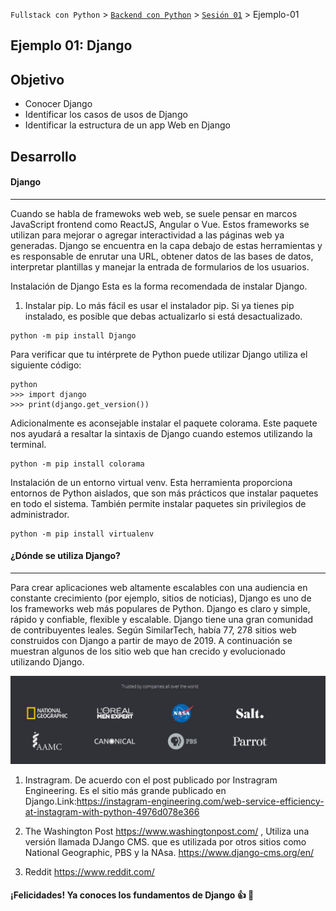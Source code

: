 `Fullstack con Python` > [`Backend con Python`](../../Readme.md) > [`Sesión 01`](../Readme.md) > Ejemplo-01
## Ejemplo 01: Django
## Objetivo

- Conocer Django
- Identificar los casos de usos de Django
- Identificar la estructura de un app Web en Django


## Desarrollo


#### Django
***
Cuando se habla de framewoks web web, se suele pensar en marcos JavaScript frontend como ReactJS, Angular o Vue. Estos frameworks se utilizan para mejorar o agregar interactividad a las páginas web ya generadas. Django se encuentra en la capa debajo de estas herramientas y es responsable de enrutar una URL, obtener datos de las bases de datos, interpretar plantillas y manejar la entrada de formularios de los usuarios.

Instalación de Django
Esta es la forma recomendada de instalar Django.
1. Instalar pip. Lo más fácil es usar el instalador pip. Si ya tienes pip instalado, es posible que debas actualizarlo si está desactualizado.
```
python -m pip install Django
```
Para verificar que tu intérprete de Python puede utilizar Django utiliza el siguiente código:
```
python
>>> import django
>>> print(django.get_version())
```
Adicionalmente es aconsejable instalar el paquete colorama. Este paquete nos ayudará a resaltar la sintaxis de Django cuando estemos utilizando la terminal.
```
python -m pip install colorama
```
Instalación de un entorno virtual venv. Esta herramienta proporciona entornos de Python aislados, que son más prácticos que instalar paquetes en todo el sistema. También permite instalar paquetes sin privilegios de administrador.

```
python -m pip install virtualenv
```
#### ¿Dónde se utiliza Django? 
***
Para crear aplicaciones web altamente escalables con una audiencia en constante crecimiento (por ejemplo, sitios de noticias), Django es uno de los frameworks web más populares de Python. Django es claro y simple, rápido y confiable, flexible y escalable. Django tiene una gran comunidad de contribuyentes leales. Según SimilarTech, había 77, 278 sitios web construidos con Django a partir de mayo de 2019. A continuación se muestran algunos de los sitio web que han crecido y evolucionado utilizando Django.

![](img/Ejemplo1_1.jpg)

1. Instragram. De acuerdo con el post publicado por Instragram Engineering. Es el sitio más grande publicado en Django.Link:https://instagram-engineering.com/web-service-efficiency-at-instagram-with-python-4976d078e366

2. The Washington Post https://www.washingtonpost.com/ , Utiliza una versión llamada DJango CMS. que es utilizada por otros sitios como National Geographic, PBS y la NAsa. https://www.django-cms.org/en/

3. Reddit https://www.reddit.com/

#### ¡Felicidades! Ya conoces los fundamentos de Django :+1: :1st_place_medal:

